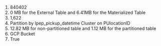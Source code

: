 1. 840402
2. 0 MB for the External Table and 6.41MB for the Materialized Table
3. 1,622
4. Partition by lpep_pickup_datetime  Cluster on PUlocationID
5. 12.82 MB for non-partitioned table and 1.12 MB for the partitioned table
6. GCP Bucket
7. True
